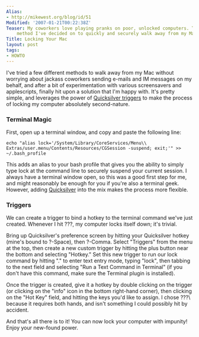 ```yaml
---
Alias:
- http://mikewest.org/blog/id/51
Modified: '2007-01-21T00:22:38Z'
Teaser: My coworkers love playing pranks on poor, unlocked computers. This is the
    method I've decided on to quickly and securely walk away from my Mac.
Title: Locking Your Mac
layout: post
tags:
- HOWTO
---
```

I've tried a few different methods to walk away from my Mac without worrying about jackass coworkers sending e-mails and IM messages on my behalf, and after a bit of experimentation with various screensavers and applescripts, finally hit upon a solution that I'm happy with. It's pretty simple, and leverages the power of [Quicksilver triggers][triggers] to make the process of locking my computer absolutely second-nature.

### Terminal Magic

First, open up a terminal window, and copy and paste the following line:

    echo "alias lock='/System/Library/CoreServices/Menu\\ Extras/user.menu/Contents/Resources/CGSession -suspend; exit;'" >> ~/.bash_profile

This adds an alias to your bash profile that gives you the ability to simply type lock at the command line to securely suspend your current session. I always have a terminal window open, so this was a good first step for me, and might reasonably be enough for you if you're also a terminal geek. However, adding [Quicksilver][] into the mix makes the process more flexible.

### Triggers

We can create a trigger to bind a hotkey to the terminal command we've just created. Whenever I hit ???\, my computer locks itself down; it's trivial.

Bring up Quicksilver's preference screen by hitting your Quicksilver hotkey (mine's bound to ?-Space), then ?-Comma. Select "Triggers" from the menu at the top, then create a new custom trigger by hitting the plus button near the bottom and selecting "Hotkey." Set this new trigger to run our lock command by hitting "." to enter text entry mode, typing "lock", then tabbing to the next field and selecting "Run a Text Command in Terminal" (if you don't have this command, make sure the Terminal plugin is installed).

Once the trigger is created, give it a hotkey by double clicking on the trigger (or clicking on the "info" icon in the bottom right-hand corner), then clicking on the "Hot Key" field, and hitting the keys you'd like to assign. I chose ???\ because it requires both hands, and isn't something I could possibly hit by accident.

And that's all there is to it! You can now lock your computer with impunity! Enjoy your new-found power.

[quicksilver]: http://quicksilver.blacktree.com/
[triggers]: http://docs.blacktree.com/quicksilver/triggers